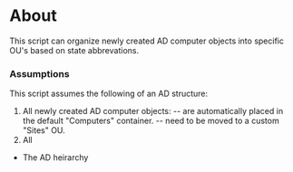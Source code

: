 # About

This script can organize newly created AD computer objects into specific OU's based on state abbrevations.

### Assumptions

This script assumes the following of an AD structure:
1. All newly created AD computer objects:
-- are automatically placed in the default "Computers" container.
-- need to be moved to a custom "Sites" OU.
2. All 
- The AD heirarchy 
